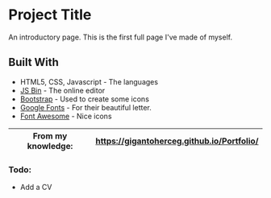 # Project Title

An introductory page. This is the first full page I've made of myself.

## Built With

* HTML5, CSS, Javascript - The languages
* [JS Bin](https://jsbin.com/) - The online editor
* [Bootstrap](https://getbootstrap.com) - Used to create some icons
* [Google Fonts](https://fonts.google.com) - For their beautiful letter.
* [Font Awesome](https://fontawesome.com/) - Nice icons

| From my knowledge: | https://gigantoherceg.github.io/Portfolio/ |
| ------ | ------ |

### Todo:
 * Add a CV